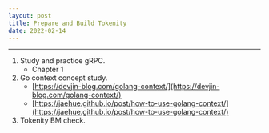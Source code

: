 ```yaml
---
layout: post
title: Prepare and Build Tokenity
date: 2022-02-14
---
```


***

1. Study and practice gRPC.
    * Chapter 1
2. Go context concept study.
    * [https://devjin-blog.com/golang-context/](https://devjin-blog.com/golang-context/)
    * [https://jaehue.github.io/post/how-to-use-golang-context/](https://jaehue.github.io/post/how-to-use-golang-context/)
3. Tokenity BM check.